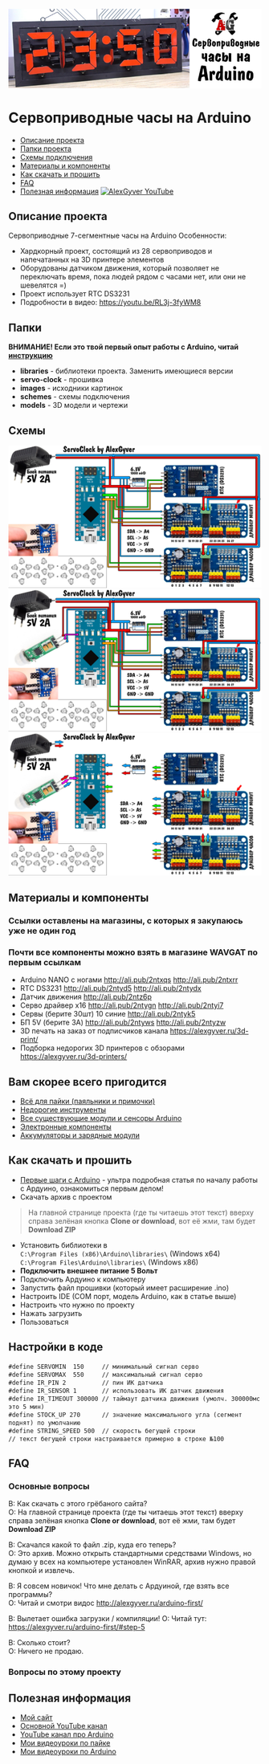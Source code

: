![PROJECT_PHOTO](https://github.com/AlexGyver/ServoClock/blob/master/proj_img.jpg)
# Сервоприводные часы на Arduino
* [Описание проекта](#chapter-0)
* [Папки проекта](#chapter-1)
* [Схемы подключения](#chapter-2)
* [Материалы и компоненты](#chapter-3)
* [Как скачать и прошить](#chapter-4)
* [FAQ](#chapter-5)
* [Полезная информация](#chapter-6)
[![AlexGyver YouTube](http://alexgyver.ru/git_banner.jpg)](https://www.youtube.com/channel/UCgtAOyEQdAyjvm9ATCi_Aig?sub_confirmation=1)

<a id="chapter-0"></a>
## Описание проекта
Сервоприводные 7-сегментные часы на Arduino
Особенности:
- Хардкорный проект, состоящий из 28 сервоприводов и напечатанных на 3D принтере элементов
- Оборудованы датчиком движения, который позволяет не переключать время, пока людей рядом с часами нет, или они не шевелятся =)
- Проект использует RTC DS3231
- Подробности в видео: https://youtu.be/RL3j-3fyWM8
<a id="chapter-1"></a>
## Папки
**ВНИМАНИЕ! Если это твой первый опыт работы с Arduino, читай [инструкцию](#chapter-4)**
- **libraries** - библиотеки проекта. Заменить имеющиеся версии
- **servo-clock** - прошивка
- **images** - исходники картинок
- **schemes** - схемы подключения
- **models** - 3D модели и чертежи

<a id="chapter-2"></a>
## Схемы
![SCHEME](https://github.com/AlexGyver/ServoClock/blob/master/schemes/scheme1.jpg)
![SCHEME](https://github.com/AlexGyver/ServoClock/blob/master/schemes/scheme2.jpg)
![SCHEME](https://github.com/AlexGyver/ServoClock/blob/master/schemes/scheme3.jpg)

<a id="chapter-3"></a>
## Материалы и компоненты
### Ссылки оставлены на магазины, с которых я закупаюсь уже не один год
### Почти все компоненты можно взять в магазине WAVGAT по первым ссылкам
* Arduino NANO с ногами http://ali.pub/2ntxqs  http://ali.pub/2ntxrr
* RTC DS3231 http://ali.pub/2ntyd5  http://ali.pub/2ntydx
* Датчик движения http://ali.pub/2ntz6p
* Серво драйвер х16 http://ali.pub/2ntygn  http://ali.pub/2ntyi7
* Сервы (берите 30шт) 10 синие http://ali.pub/2ntyk5
* БП 5V (берите 3А) http://ali.pub/2ntyws  http://ali.pub/2ntyzw
* 3D печать на заказ от подписчиков канала https://alexgyver.ru/3d-print/
* Подборка недорогих 3D принтеров с обзорами https://alexgyver.ru/3d-printers/

## Вам скорее всего пригодится
* [Всё для пайки (паяльники и примочки)](http://alexgyver.ru/all-for-soldering/)
* [Недорогие инструменты](http://alexgyver.ru/my_instruments/)
* [Все существующие модули и сенсоры Arduino](http://alexgyver.ru/arduino_shop/)
* [Электронные компоненты](http://alexgyver.ru/electronics/)
* [Аккумуляторы и зарядные модули](http://alexgyver.ru/18650/)

<a id="chapter-4"></a>
## Как скачать и прошить
* [Первые шаги с Arduino](http://alexgyver.ru/arduino-first/) - ультра подробная статья по началу работы с Ардуино, ознакомиться первым делом!
* Скачать архив с проектом
> На главной странице проекта (где ты читаешь этот текст) вверху справа зелёная кнопка **Clone or download**, вот её жми, там будет **Download ZIP**
* Установить библиотеки в  
`C:\Program Files (x86)\Arduino\libraries\` (Windows x64)  
`C:\Program Files\Arduino\libraries\` (Windows x86)
* **Подключить внешнее питание 5 Вольт**
* Подключить Ардуино к компьютеру
* Запустить файл прошивки (который имеет расширение .ino)
* Настроить IDE (COM порт, модель Arduino, как в статье выше)
* Настроить что нужно по проекту
* Нажать загрузить
* Пользоваться  

## Настройки в коде
    #define SERVOMIN  150     // минимальный сигнал серво
    #define SERVOMAX  550     // максимальный сигнал серво
    #define IR_PIN 2          // пин ИК датчика
    #define IR_SENSOR 1       // использовать ИК датчик движения
    #define IR_TIMEOUT 300000 // таймаут датчика движения (умолч. 300000мс это 5 мин)
    #define STOCK_UP 270      // значение максимального угла (сегмент поднят) по умолчанию
    #define STRING_SPEED 500  // скорость бегущей строки
    // текст бегущей строки настраивается примерно в строке №100
	
<a id="chapter-5"></a>
## FAQ
### Основные вопросы
В: Как скачать с этого грёбаного сайта?  
О: На главной странице проекта (где ты читаешь этот текст) вверху справа зелёная кнопка **Clone or download**, вот её жми, там будет **Download ZIP**

В: Скачался какой то файл .zip, куда его теперь?  
О: Это архив. Можно открыть стандартными средствами Windows, но думаю у всех на компьютере установлен WinRAR, архив нужно правой кнопкой и извлечь.

В: Я совсем новичок! Что мне делать с Ардуиной, где взять все программы?  
О: Читай и смотри видос http://alexgyver.ru/arduino-first/

В: Вылетает ошибка загрузки / компиляции!
О: Читай тут: https://alexgyver.ru/arduino-first/#step-5

В: Сколько стоит?  
О: Ничего не продаю.

### Вопросы по этому проекту

<a id="chapter-6"></a>
## Полезная информация
* [Мой сайт](http://alexgyver.ru/)
* [Основной YouTube канал](https://www.youtube.com/channel/UCgtAOyEQdAyjvm9ATCi_Aig?sub_confirmation=1)
* [YouTube канал про Arduino](https://www.youtube.com/channel/UC4axiS76D784-ofoTdo5zOA?sub_confirmation=1)
* [Мои видеоуроки по пайке](https://www.youtube.com/playlist?list=PLOT_HeyBraBuMIwfSYu7kCKXxQGsUKcqR)
* [Мои видеоуроки по Arduino](http://alexgyver.ru/arduino_lessons/)